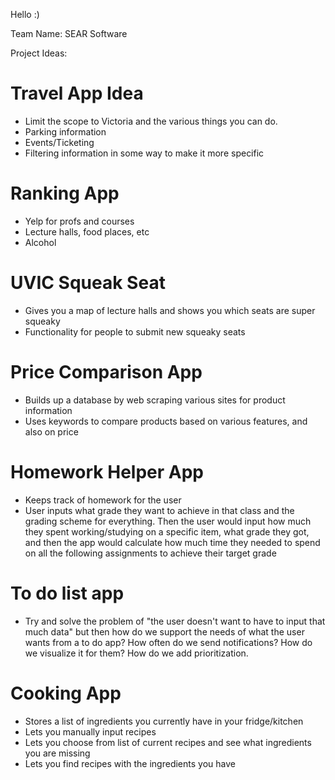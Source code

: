 Hello :)

Team Name: SEAR Software


Project Ideas:

# Travel App Idea
- Limit the scope to Victoria and the various things you can do.
- Parking information
- Events/Ticketing
- Filtering information in some way to make it more specific

# Ranking App
- Yelp for profs and courses
- Lecture halls, food places, etc
- Alcohol

# UVIC Squeak Seat
- Gives you a map of lecture halls and shows you which seats are super squeaky
- Functionality for people to submit new squeaky seats

# Price Comparison App
- Builds up a database by web scraping various sites for product information
- Uses keywords to compare products based on various features, and also on price

# Homework Helper App
- Keeps track of homework for the user
- User inputs what grade they want to achieve in that class and the grading scheme for everything. Then the user would input how much they spent working/studying on a specific item, what grade they got, and then the app would calculate how much time they needed to spend on all the following assignments to achieve their target grade

# To do list app
- Try and solve the problem of "the user doesn't want to have to input that much data" but then how do we support the needs of what the user wants from a to do app? How often do we send notifications? How do we visualize it for them? How do we add prioritization.

# Cooking App
- Stores a list of ingredients you currently have in your fridge/kitchen
- Lets you manually input recipes
- Lets you choose from list of current recipes and see what ingredients you are missing
- Lets you find recipes with the ingredients you have


